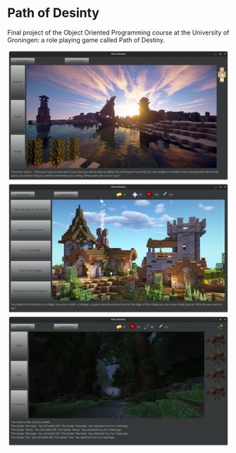 # Path of Desinty

Final project of the Object Oriented Programming course at the University of Groningen: a role playing game called Path of Destiny.

![Screenshot 1](screenshots/1.png)
![Screenshot 2](screenshots/2.png)
![Screenshot 3](screenshots/3.png)
